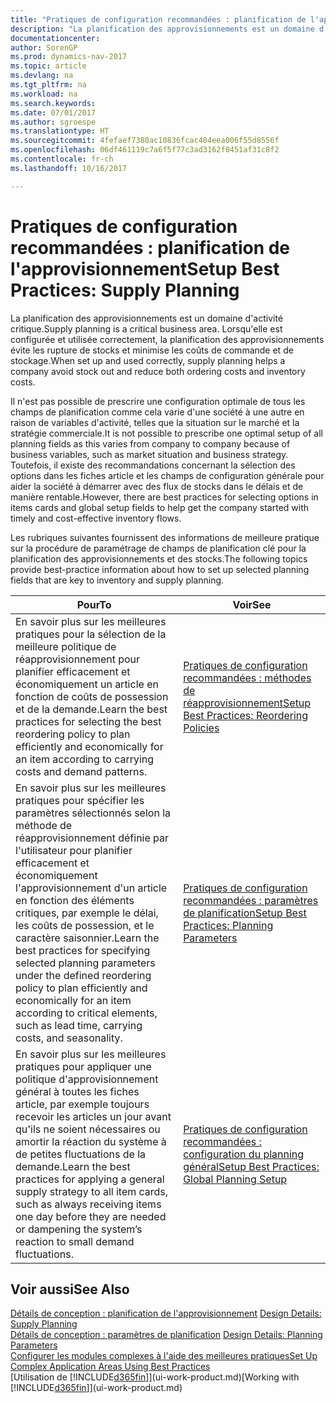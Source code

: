 ```yaml
---
title: "Pratiques de configuration recommandées : planification de l'approvisionnement"
description: "La planification des approvisionnements est un domaine d'activité critique. Lorsqu'elle est configurée et utilisée correctement, la planification des approvisionnements évite les rupture de stocks et minimise les coûts de commande et de stockage."
documentationcenter: 
author: SorenGP
ms.prod: dynamics-nav-2017
ms.topic: article
ms.devlang: na
ms.tgt_pltfrm: na
ms.workload: na
ms.search.keywords: 
ms.date: 07/01/2017
ms.author: sgroespe
ms.translationtype: HT
ms.sourcegitcommit: 4fefaef7380ac10836fcac404eea006f55d8556f
ms.openlocfilehash: 06df461119c7a6f5f77c3ad3162f0451af31c8f2
ms.contentlocale: fr-ch
ms.lasthandoff: 10/16/2017

---
```

# <a name="setup-best-practices-supply-planning"></a><span data-ttu-id="d4203-104">Pratiques de configuration recommandées : planification de l'approvisionnement</span><span class="sxs-lookup"><span data-stu-id="d4203-104">Setup Best Practices: Supply Planning</span></span>
<span data-ttu-id="d4203-105">La planification des approvisionnements est un domaine d'activité critique.</span><span class="sxs-lookup"><span data-stu-id="d4203-105">Supply planning is a critical business area.</span></span> <span data-ttu-id="d4203-106">Lorsqu'elle est configurée et utilisée correctement, la planification des approvisionnements évite les rupture de stocks et minimise les coûts de commande et de stockage.</span><span class="sxs-lookup"><span data-stu-id="d4203-106">When set up and used correctly, supply planning helps a company avoid stock out and reduce both ordering costs and inventory costs.</span></span>  

 <span data-ttu-id="d4203-107">Il n'est pas possible de prescrire une configuration optimale de tous les champs de planification comme cela varie d'une société à une autre en raison de variables d'activité, telles que la situation sur le marché et la stratégie commerciale.</span><span class="sxs-lookup"><span data-stu-id="d4203-107">It is not possible to prescribe one optimal setup of all planning fields as this varies from company to company because of business variables, such as market situation and business strategy.</span></span> <span data-ttu-id="d4203-108">Toutefois, il existe des recommandations concernant la sélection des options dans les fiches article et les champs de configuration générale pour aider la société à démarrer avec des flux de stocks dans le délais et de manière rentable.</span><span class="sxs-lookup"><span data-stu-id="d4203-108">However, there are best practices for selecting options in items cards and global setup fields to help get the company started with timely and cost-effective inventory flows.</span></span>  

 <span data-ttu-id="d4203-109">Les rubriques suivantes fournissent des informations de meilleure pratique sur la procédure de paramétrage de champs de planification clé pour la planification des approvisionnements et des stocks.</span><span class="sxs-lookup"><span data-stu-id="d4203-109">The following topics provide best-practice information about how to set up selected planning fields that are key to inventory and supply planning.</span></span>  

|<span data-ttu-id="d4203-110">**Pour**</span><span class="sxs-lookup"><span data-stu-id="d4203-110">**To**</span></span>|<span data-ttu-id="d4203-111">**Voir**</span><span class="sxs-lookup"><span data-stu-id="d4203-111">**See**</span></span>|  
|------------|-------------|  
|<span data-ttu-id="d4203-112">En savoir plus sur les meilleures pratiques pour la sélection de la meilleure politique de réapprovisionnement pour planifier efficacement et économiquement un article en fonction de coûts de possession et de la demande.</span><span class="sxs-lookup"><span data-stu-id="d4203-112">Learn the best practices for selecting the best reordering policy to plan efficiently and economically for an item according to carrying costs and demand patterns.</span></span>|[<span data-ttu-id="d4203-113">Pratiques de configuration recommandées : méthodes de réapprovisionnement</span><span class="sxs-lookup"><span data-stu-id="d4203-113">Setup Best Practices: Reordering Policies</span></span>](setup-best-practices-reordering-policies.md)|  
|<span data-ttu-id="d4203-114">En savoir plus sur les meilleures pratiques pour spécifier les paramètres sélectionnés selon la méthode de réapprovisionnement définie par l'utilisateur pour planifier efficacement et économiquement l'approvisionnement d'un article en fonction des éléments critiques, par exemple le délai, les coûts de possession, et le caractère saisonnier.</span><span class="sxs-lookup"><span data-stu-id="d4203-114">Learn the best practices for specifying selected planning parameters under the defined reordering policy to plan efficiently and economically for an item according to critical elements, such as lead time, carrying costs, and seasonality.</span></span>|[<span data-ttu-id="d4203-115">Pratiques de configuration recommandées : paramètres de planification</span><span class="sxs-lookup"><span data-stu-id="d4203-115">Setup Best Practices: Planning Parameters</span></span>](setup-best-practices-planning-parameters.md)|  
|<span data-ttu-id="d4203-116">En savoir plus sur les meilleures pratiques pour appliquer une politique d'approvisionnement général à toutes les fiches article, par exemple toujours recevoir les articles un jour avant qu'ils ne soient nécessaires ou amortir la réaction du système à de petites fluctuations de la demande.</span><span class="sxs-lookup"><span data-stu-id="d4203-116">Learn the best practices for applying a general supply strategy to all item cards, such as always receiving items one day before they are needed or dampening the system’s reaction to small demand fluctuations.</span></span>|[<span data-ttu-id="d4203-117">Pratiques de configuration recommandées : configuration du planning général</span><span class="sxs-lookup"><span data-stu-id="d4203-117">Setup Best Practices: Global Planning Setup</span></span>](setup-best-practices-global-planning-setup.md)|  

## <a name="see-also"></a><span data-ttu-id="d4203-118">Voir aussi</span><span class="sxs-lookup"><span data-stu-id="d4203-118">See Also</span></span>  
 <span data-ttu-id="d4203-119">[Détails de conception : planification de l'approvisionnement](design-details-supply-planning.md) </span><span class="sxs-lookup"><span data-stu-id="d4203-119">[Design Details: Supply Planning](design-details-supply-planning.md) </span></span>  
 <span data-ttu-id="d4203-120">[Détails de conception : paramètres de planification](design-details-planning-parameters.md) </span><span class="sxs-lookup"><span data-stu-id="d4203-120">[Design Details: Planning Parameters](design-details-planning-parameters.md) </span></span>  
 [<span data-ttu-id="d4203-121">Configurer les modules complexes à l'aide des meilleures pratiques</span><span class="sxs-lookup"><span data-stu-id="d4203-121">Set Up Complex Application Areas Using Best Practices</span></span>](set-up-complex-application-areas-using-best-practices.md)  
 <span data-ttu-id="d4203-122">[Utilisation de [!INCLUDE[d365fin](includes/d365fin_md.md)]](ui-work-product.md)</span><span class="sxs-lookup"><span data-stu-id="d4203-122">[Working with [!INCLUDE[d365fin](includes/d365fin_md.md)]](ui-work-product.md)</span></span>

